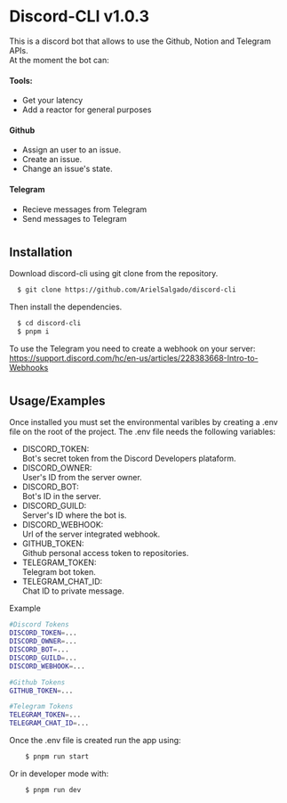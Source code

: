 # Discord-CLI v1.0.3

This is a discord bot that allows to use the Github, Notion and Telegram APIs.  
At the moment the bot can:

#### Tools:

- Get your latency
- Add a reactor for general purposes

#### Github

- Assign an user to an issue.
- Create an issue.
- Change an issue's state.

#### Telegram

- Recieve messages from Telegram
- Send messages to Telegram

#

## Installation

Download discord-cli using git clone from the repository.

```bash
  $ git clone https://github.com/ArielSalgado/discord-cli
```

Then install the dependencies.

```bash
  $ cd discord-cli
  $ pnpm i
```

To use the Telegram you need to create a webhook on your server: https://support.discord.com/hc/en-us/articles/228383668-Intro-to-Webhooks

#

## Usage/Examples

Once installed you must set the environmental varibles by creating a .env file on the root of the project.
The .env file needs the following variables:

- DISCORD_TOKEN:  
  Bot's secret token from the Discord Developers plataform.
- DISCORD_OWNER:  
  User's ID from the server owner.
- DISCORD_BOT:  
  Bot's ID in the server.
- DISCORD_GUILD:  
  Server's ID where the bot is.
- DISCORD_WEBHOOK:  
  Url of the server integrated webhook.
- GITHUB_TOKEN:  
  Github personal access token to repositories.
- TELEGRAM_TOKEN:  
  Telegram bot token.
- TELEGRAM_CHAT_ID:  
  Chat ID to private message.

Example

```bash
#Discord Tokens
DISCORD_TOKEN=...
DISCORD_OWNER=...
DISCORD_BOT=...
DISCORD_GUILD=...
DISCORD_WEBHOOK=...

#Github Tokens
GITHUB_TOKEN=...

#Telegram Tokens
TELEGRAM_TOKEN=...
TELEGRAM_CHAT_ID=...
```

Once the .env file is created run the app using:

```bash
    $ pnpm run start
```

Or in developer mode with:

```bash
    $ pnpm run dev
```
